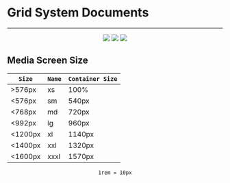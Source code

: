 # Grid System Documents
-----
<div align="center">
<img src="https://img.shields.io/badge/Flex--box-green">
<img src="https://img.shields.io/badge/Mehdi%20rabani-yellow">
  <img src="https://img.shields.io/badge/Rtl--Document-red">
</div>

## Media Screen Size

<div align="center">

|`Size`| `Name`| `Container Size` |
|----|----|----|
|>576px|xs|100%|
|<576px|sm|540px|
|<768px|md|720px|
|<992px|lg|960px|
|<1200px|xl|1140px|
|<1400px|xxl|1320px|
|<1600px|xxxl|1570px|


`1rem = 10px`
</div>
